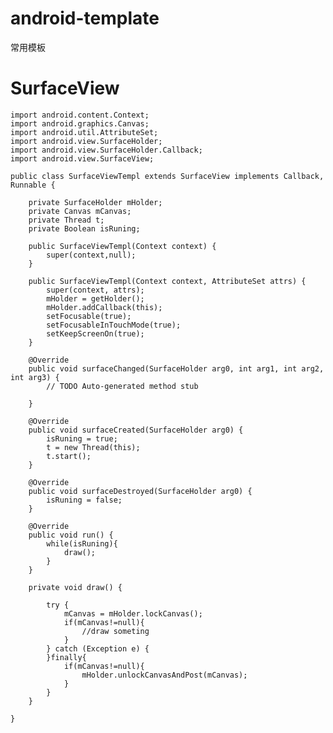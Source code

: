 # android-template
常用模板

# SurfaceView

	import android.content.Context;
	import android.graphics.Canvas;
	import android.util.AttributeSet;
	import android.view.SurfaceHolder;
	import android.view.SurfaceHolder.Callback;
	import android.view.SurfaceView;

	public class SurfaceViewTempl extends SurfaceView implements Callback, Runnable {
		
		private SurfaceHolder mHolder;
		private Canvas mCanvas;
		private Thread t;
		private Boolean isRuning;

		public SurfaceViewTempl(Context context) {
			super(context,null);
		}

		public SurfaceViewTempl(Context context, AttributeSet attrs) {
			super(context, attrs);
			mHolder = getHolder();
			mHolder.addCallback(this);
			setFocusable(true);
			setFocusableInTouchMode(true);
			setKeepScreenOn(true);
		}

		@Override
		public void surfaceChanged(SurfaceHolder arg0, int arg1, int arg2, int arg3) {
			// TODO Auto-generated method stub
			
		}

		@Override
		public void surfaceCreated(SurfaceHolder arg0) {
			isRuning = true;
			t = new Thread(this);
			t.start();
		}

		@Override
		public void surfaceDestroyed(SurfaceHolder arg0) {
			isRuning = false;
		}

		@Override
		public void run() {
			while(isRuning){
				draw();
			}
		}

		private void draw() {
			
			try {
				mCanvas = mHolder.lockCanvas();
				if(mCanvas!=null){
					//draw someting
				}
			} catch (Exception e) {
			}finally{
				if(mCanvas!=null){
					mHolder.unlockCanvasAndPost(mCanvas);
				}
			}
		}

	}
